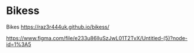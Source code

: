 # Bikess
Bikes
https://raz3r444uk.github.io/bikess/

https://www.figma.com/file/e233u86lIuSzJwL01T2TvX/Untitled-(5)?node-id=1%3A5
